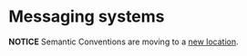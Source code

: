 # Messaging systems

**NOTICE** Semantic Conventions are moving to a
[new location](http://github.com/open-telemetry/semantic-conventions).
